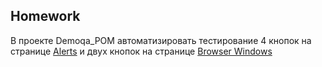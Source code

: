 ## Homework

В проекте Demoqa_POM автоматизировать тестирование 4 кнопок на странице [Alerts](https://demoqa.com/alerts) и двух кнопок на странице [Browser Windows](https://demoqa.com/browser-windows)

